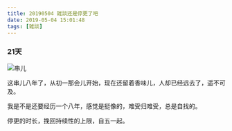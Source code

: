 ```yaml
---
title: 20190504 雑談还是停更了吧
date: 2019-05-04 15:01:48
tags: [雑談]
---
```


### 21天

![串儿](https://i.loli.net/2019/05/04/5ccd5f2ed670f.jpg)

这串儿八年了，从初一那会儿开始，现在还留着香味儿，人却已经远去了，遥不可及。

我是不是还要经历一个八年，感觉是挺像的，难受归难受，总是自找的。

停更的时长，挽回持续性的上限，自五一起。